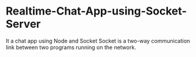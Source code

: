 # Realtime-Chat-App-using-Socket-Server
It a chat app using Node and Socket 
Socket is a two-way communication link between two programs running on the network.
